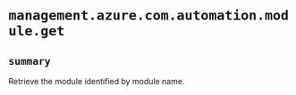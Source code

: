 # `management.azure.com.automation.module.get`

## `summary`
Retrieve the module identified by module name.


